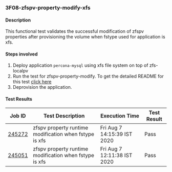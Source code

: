 ### 3F08-zfspv-property-modify-xfs

#### Description

This functional test validates the successful modification of zfspv properties after provisioning the volume when fstype used for application is xfs.

#### Steps involved

1. Deploy application `percona-mysql` using xfs file system on top of zfs-localpv
2. Run the test for zfspv-property-modify. To get the detailed README for this test [click here](https://github.com/openebs/e2e-tests/experiments/zfs-localpv/functional/zv-property-runtime-modify)
3. Deprovision the application.

#### Test Results

| Job ID  |      Test Description         | Execution Time |   Test Result   |
|---------|-------------------------------|----------------|-----------------|
|     <a href="https://gitlab.openebs.ci/openebs/e2e-nativek8s/-/jobs/245272">245272</a>           |  zfspv property runtime modification when fstype is xfs           | Fri Aug  7 14:15:39 IST 2020  | Pass |
|     <a href="https://gitlab.openebs.ci/openebs/e2e-nativek8s/-/jobs/245051">245051</a>           |  zfspv property runtime modification when fstype is xfs           | Fri Aug  7 12:11:38 IST 2020  | Pass |
